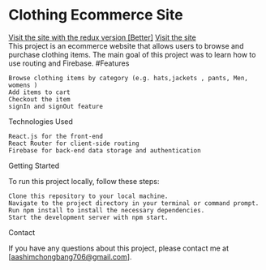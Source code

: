 <h1>Clothing Ecommerce Site</h1>
<a href="https://reduxversion-ecommerce.netlify.app/">Visit the site with the redux version [Better]</a></bt>
<a href="https://aashimecommerce-app.netlify.app/">Visit the site</a></br>
This project is an ecommerce website that allows users to browse and purchase clothing items. The main goal of this project was to learn how to use routing and Firebase.
#Features

    Browse clothing items by category (e.g. hats,jackets , pants, Men, womens )
    Add items to cart
    Checkout the item
    signIn and signOut feature

Technologies Used

    React.js for the front-end
    React Router for client-side routing
    Firebase for back-end data storage and authentication

Getting Started

To run this project locally, follow these steps:

    Clone this repository to your local machine.
    Navigate to the project directory in your terminal or command prompt.
    Run npm install to install the necessary dependencies.
    Start the development server with npm start.
Contact

If you have any questions about this project, please contact me at [aashimchongbang706@gmail.com].
